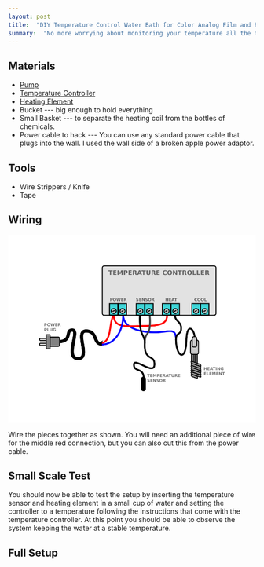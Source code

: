 ```yaml
---
layout: post
title:  "DIY Temperature Control Water Bath for Color Analog Film and Paper Development"
summary:  "No more worrying about monitoring your temperature all the time!"
---
```


Materials
---------
* [Pump](https://www.amazon.com/gp/product/B00EWENMAU/ref=oh_aui_detailpage_o04_s00?ie=UTF8&psc=1)
* [Temperature Controller](https://www.amazon.com/gp/product/B00Y8T9YZG/ref=oh_aui_detailpage_o06_s00?ie=UTF8&psc=1)
* [Heating Element](https://www.amazon.com/gp/product/B01M0Q84BR/ref=oh_aui_detailpage_o06_s01?ie=UTF8&psc=1)
* Bucket --- big enough to hold everything
* Small Basket --- to separate the heating coil from the bottles of chemicals.
* Power cable to hack --- You can use any standard power cable that plugs into the wall. I used the wall side of a broken apple power adaptor.

Tools
-----
* Wire Strippers / Knife
* Tape

Wiring
------
![wiring diagram](/images/bathwiring.png)

Wire the pieces together as shown. You will need an additional piece of wire for the middle red connection, but you can also cut this from the power cable. 

Small Scale Test
----------------
You should now be able to test the setup by inserting the temperature sensor and heating element in a small cup of water and setting the controller to a temperature following the instructions that come with the temperature controller. At this point you should be able to observe the system keeping the water at a stable temperature.

Full Setup
----------

